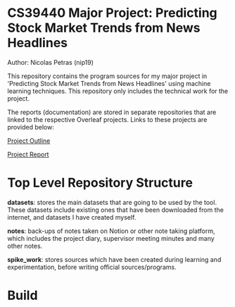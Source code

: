 # CS39440 Major Project: Predicting Stock Market Trends from News Headlines

Author: Nicolas Petras (nip19)

This repository contains the program sources for my major project in 'Predicting Stock Market Trends from News Headlines' using machine learning techniques. This repository only includes the technical work for the project. 

The reports (documentation) are stored in separate repositories that are linked to the respective Overleaf projects. Links to these projects are provided below:

[Project Outline](https://github.com/npetras/cs39440_project_report)

[Project Report](https://github.com/npetras/cs39440_project_outline_v2)

# Top Level Repository Structure
**datasets**: stores the main datasets that are going to be used by the tool. These datasets include existing ones that have been downloaded from the internet, and datasets I have created myself. 

**notes**: back-ups of notes taken on Notion or other note taking platform, which includes the project diary, supervisor meeting minutes and many other notes.

**spike_work**: stores sources which have been created during learning and experimentation, before writing official sources/programs. 

# Build